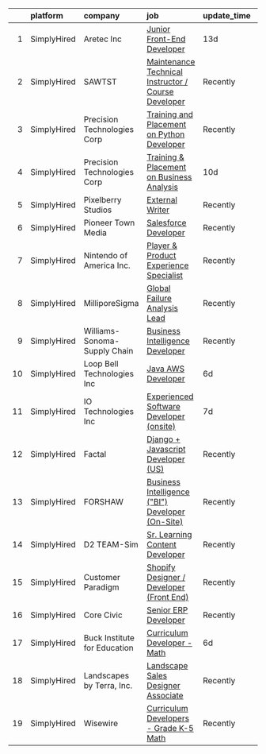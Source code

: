 

|    | platform    | company                      | job                                                                                                                                                                   | update_time   | location              |
|---:|:------------|:-----------------------------|:----------------------------------------------------------------------------------------------------------------------------------------------------------------------|:--------------|:----------------------|
|  1 | SimplyHired | Aretec Inc                   | [Junior Front-End Developer](https://www.simplyhired.com/job/OP0-VH7EMmJpHuPJR2NszMBm75D3v7YmCh7BFgqlhERQDIWj_A0mFw?q=interactive+developer)                          | 13d           | Remote                |
|  2 | SimplyHired | SAWTST                       | [Maintenance Technical Instructor / Course Developer](https://www.simplyhired.com/job/wpUKxfzg5oPW3Mii0FsnUzKwedBuTwcxb_3xNY6KDgDa6KOzaalSiw?q=interactive+developer) | Recently      | Fort Irwin, CA        |
|  3 | SimplyHired | Precision Technologies Corp  | [Training and Placement on Python Developer](https://www.simplyhired.com/job/RsK0OW3mbA8bpRv_W3XVcqrhd9QyoaTjLG2pVPQero5tCOTqfjBamQ?q=interactive+developer)          | Recently      | Monmouth Junction, NJ |
|  4 | SimplyHired | Precision Technologies Corp  | [Training & Placement on Business Analysis](https://www.simplyhired.com/job/6LityOmGPGDDinRwqwtR12_aOIZZjBekKhhzGq9OHCy1YN8VQ9kswg?q=interactive+developer)           | 10d           | Monmouth Junction, NJ |
|  5 | SimplyHired | Pixelberry Studios           | [External Writer](https://www.simplyhired.com/job/rPywX1e11ANu8J3rvfPSjT7w5bBDSmDglyPyne_9hrecurU4oOH08Q?q=interactive+developer)                                     | Recently      | Mountain View, CA     |
|  6 | SimplyHired | Pioneer Town Media           | [Salesforce Developer](https://www.simplyhired.com/job/HOZWl6sWxsvdg443guXUK0jkcQhetH5SITyx5Pgn-4BQ0T6YXfaTpQ?q=interactive+developer)                                | Recently      | Remote                |
|  7 | SimplyHired | Nintendo of America Inc.     | [Player & Product Experience Specialist](https://www.simplyhired.com/job/0G6gCH12cqwQpSXdj1PgOd9L8Ocr_SivB4T-iiwtn_z6K99u9YlXvg?q=interactive+developer)              | Recently      | Redmond, WA           |
|  8 | SimplyHired | MilliporeSigma               | [Global Failure Analysis Lead](https://www.simplyhired.com/job/3mTpY2aeNAX4Vuhv0r4cJN_-U_dDGRACh17zZ7ynCB-YXSOQZFPT-g?q=interactive+developer)                        | Recently      | Sheboygan Falls, WI   |
|  9 | SimplyHired | Williams-Sonoma-Supply Chain | [Business Intelligence Developer](https://www.simplyhired.com/job/DOVrNdSlXpxMLIOMaFU1urU270XPD1XK-hW-H29mE6_ao4t7523Owg?q=interactive+developer)                     | Recently      | Olive Branch, MS      |
| 10 | SimplyHired | Loop Bell Technologies Inc   | [Java AWS Developer](https://www.simplyhired.com/job/YuGlfuJdwlyc1VRhPTAcydNAZnqcajONKXHKyblPdRWr7laZPsKIUQ?q=interactive+developer)                                  | 6d            | Houston, TX           |
| 11 | SimplyHired | IO Technologies Inc          | [Experienced Software Developer (onsite)](https://www.simplyhired.com/job/tIC6QT320ncbfKG7eluhVACocFAW-ftktLZGzVSRyLDs6HQgnXeXSQ?q=interactive+developer)             | 7d            | Butler, WI            |
| 12 | SimplyHired | Factal                       | [Django + Javascript Developer (US)](https://www.simplyhired.com/job/xSUW31coVq_Ud40LWleD_wiSXopxXqTzUgSorPZk4TgAGJoxkIGhTw?q=interactive+developer)                  | Recently      | Remote                |
| 13 | SimplyHired | FORSHAW                      | [Business Intelligence ("BI") Developer (On-Site)](https://www.simplyhired.com/job/ohUlrJsZPUnnwVR8SbCYl-SFBzuej0VnYDmYpJA-eLV_RSr8WxN2pA?q=interactive+developer)    | Recently      | Charlotte, NC         |
| 14 | SimplyHired | D2 TEAM-Sim                  | [Sr. Learning Content Developer](https://www.simplyhired.com/job/2NXaUV4cNyVESpHVovYu7osVI1gLe78XagcdBNYqpgy6kVsAdg3NTQ?q=interactive+developer)                      | Recently      | Somerset, NJ          |
| 15 | SimplyHired | Customer Paradigm            | [Shopify Designer / Developer (Front End)](https://www.simplyhired.com/job/SZUef9AFYFQEcTFRWSpaBUuN_ZSLcKUB0EXeigJN2wiExOeXPY1PqA?q=interactive+developer)            | Recently      | Boulder, CO           |
| 16 | SimplyHired | Core Civic                   | [Senior ERP Developer](https://www.simplyhired.com/job/4w4unxVESQsgVKBZj5znRfiu8S71r115NI66QlY_UweH6lqOq7vb7w?q=interactive+developer)                                | Recently      | Brentwood, TN         |
| 17 | SimplyHired | Buck Institute for Education | [Curriculum Developer - Math](https://www.simplyhired.com/job/CjFo5GY732T_cdeS8fpyL-29vyucIKVL0VC0Q2j10uATcI-wbzk1WQ?q=interactive+developer)                         | 6d            | Remote                |
| 18 | SimplyHired | Landscapes by Terra, Inc.    | [Landscape Sales Designer Associate](https://www.simplyhired.com/job/gkN4jJ_OnfvzaqGWd-qiuSjW8YjLfowcreG-iM3k31gb5VuBsnrlBw?q=interactive+developer)                  | Recently      | Dublin, OH            |
| 19 | SimplyHired | Wisewire                     | [Curriculum Developers - Grade K-5 Math](https://www.simplyhired.com/job/o3Dvfmu9F4tfSIkE69AhpvwU2YF80eLGQZ46n7tpRrYQWocy6gHCRw?q=interactive+developer)              | Recently      | Remote                |